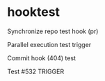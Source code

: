 # hooktest

Synchronize repo test hook (pr)

Parallel execution test trigger 

Commit hook (404) test

Test #532  TRIGGER

